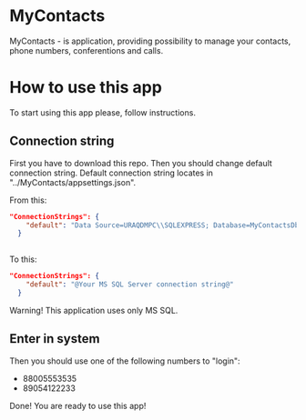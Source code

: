 # MyContacts

MyContacts - is application, providing possibility to manage your contacts, phone numbers, conferentions and calls.


# How to use this app

To start using this app please, follow instructions.


## Connection string

First you have to download this repo.
Then you should change default connection string. Default connection string locates in "../MyContacts/appsettings.json".

From this:

```json
"ConnectionStrings": {
    "default": "Data Source=URAQDMPC\\SQLEXPRESS; Database=MyContactsDb; Persist Security Info=false; User Id='sa'; Password ='sa'; MultipleActiveResultSets=true; Trusted_Connection=false;"
  }
  
```

To this:

```json
"ConnectionStrings": {
    "default": "@Your MS SQL Server connection string@"
  }

```

Warning! This application uses only MS SQL.


## Enter in system

Then you should use one of the following numbers to "login":

- 88005553535
- 89054122233

Done! You are ready to use this app!
